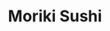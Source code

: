 ---
layout: place
title: Moriki Sushi
permalink: /kansas/lawrence/moriki-sushi.html
stateAbbr: KS
stateName: Kansas
cityName: Lawrence
seo:
  type: restaurant
  links: http://www.morikisushi.com/
place_id: ChIJzRQDgBlnv4cR3NSrnVeknhM
photos:
  - name: >-
      places/ChIJzRQDgBlnv4cR3NSrnVeknhM/photos/AeeoHcJFCuF0E6XosJd2uroWFZ5XRmbHIucu_FM0Zs0_SE2STZt6LVbOIh-SMrz8F4si0W32ZBFKxNt6dPfH8dKRAIq4KfxUxgZ1-P2ze7J6doZQVDwS1FxB-lchmTl8yL7Emw2TTaCUh_i-UwCGs5FwQLsGHXCIG53150v9wW9sTUx4Ivytl8Y5GfJ39AyQWeRGveZb1Bejf56r5vmCJJJRP3VyCMZz7Tr7uwJprrQ7ZdijIE-YbOuZsmHlsApWfYK0c_dEWe6-QkF6PballBm-LWqi4o5dRfNX1Y5t8RK8yZaQZ0WtPNJsEXwvDQ9mO2ZKet9os4xIxvfKGdKsgIp3zk7DfAgqOO6_WLHAyg03sPU9vW9GnXwWi9Ep-Syd5e_-0nrpGXqraLBfee5L9YjD5gP13GyvsE1nkgQj-Naj5lLg4w
    widthPx: 2919
    heightPx: 3892
    authorAttributions:
      - displayName: Jenny Trucano
        uri: https://maps.google.com/maps/contrib/105021565296618781901
        photoUri: >-
          https://lh3.googleusercontent.com/a-/ALV-UjUNyI5M5SLCbqdzzrpaLkKgLqbPzbllb3v5WKb7zlU1DzGrr1hp=s100-p-k-no-mo
    flagContentUri: >-
      https://www.google.com/local/imagery/report/?cb_client=maps_api_places.places_api&image_key=!1e10!2sCIHM0ogKEICAgIDf9_qnOw&hl=en-US
    googleMapsUri: >-
      https://www.google.com/maps/place//data=!3m4!1e2!3m2!1sCIHM0ogKEICAgIDf9_qnOw!2e10!4m2!3m1!1s0x87bf6719800314cd:0x139ea4579dabd4dc
  - name: >-
      places/ChIJzRQDgBlnv4cR3NSrnVeknhM/photos/AeeoHcJ0udYe3mPmOA-CvUuzemXbtKmjHY0rdvV0XUK2RSBbvv3AZiBUjhR0OzjT-4Us8FkdhvPHyFrAIdFLv3z0bwD90tN8N42uIGR1EHqhV9pghMUROV7djUOAGA-20oaeomV96fkiDh5IDmXiqo1s-Md290xaILNksvZY9eYIwY2LIMcjkwxtvWyXoM0MOcRZLAsKkmPt3c0vPWabS5fKncuJGtvbfsTX9gPYb_aaeMccSuYchE3HO8wDkiIh2e2DEeuce6bZj5Fb7WAi7XZncYnTncvgs2OhdBCh7m-zSJZZaw
    widthPx: 4598
    heightPx: 3066
    authorAttributions:
      - displayName: Moriki Sushi
        uri: https://maps.google.com/maps/contrib/116993118913533110980
        photoUri: >-
          https://lh3.googleusercontent.com/a-/ALV-UjVl6hDiQMjZesKtRlqDOv5OuWfqCJYPCQuPBQNB77JZO1Dg9CM=s100-p-k-no-mo
    flagContentUri: >-
      https://www.google.com/local/imagery/report/?cb_client=maps_api_places.places_api&image_key=!1e10!2sAF1QipPw5arVmdEF7YKSSXm--BzcahS-Q7KZuSsilT3F&hl=en-US
    googleMapsUri: >-
      https://www.google.com/maps/place//data=!3m4!1e2!3m2!1sAF1QipPw5arVmdEF7YKSSXm--BzcahS-Q7KZuSsilT3F!2e10!4m2!3m1!1s0x87bf6719800314cd:0x139ea4579dabd4dc
  - name: >-
      places/ChIJzRQDgBlnv4cR3NSrnVeknhM/photos/AeeoHcJ8K88kTsCjRCyF8iAbwquHz75xyQNCQIdBIcw71fgzT2TuhggIf89lNpkl7IH9-gfWCl3P_anJPNsE1lmjM0AQhA1FBTMrLHCwiSVSPlbWQ9ebPnaFx9wiHtFzvnT2IqBfospbkuHbrzocFSMalCABJ0it0vOlzjciUQHwpuE8Hgl6mHTKfUw_nd47ziMO1hq4mgYwxp-iYCKO4lAjs-2-K3S4GCg0BCdn-Z3B8lpFdyEOBOfOx7jqEySaZKY3CFDUxq2Ti21exm6H7fLXMtkghRTquOWiXLe4ahXj2_eWX980fMR__6jyNReD7KQ2IhEfBQBArqmnYrKsKQVeIeWwP-sD_CGRTo-DSURKTGlo6XseC7jvhRN6fmw5fit_C-nDnm8NmcB7m93SVKg7W0BiaWAWqjovut7At6fmHZGpLMg
    widthPx: 4080
    heightPx: 3060
    authorAttributions:
      - displayName: Glennette Combs
        uri: https://maps.google.com/maps/contrib/117316947986568951808
        photoUri: >-
          https://lh3.googleusercontent.com/a-/ALV-UjUzycwjnCalCWNYcksY7iFGrhPOi6mDlL5Ih4oRz1Rk7-dxWNxB=s100-p-k-no-mo
    flagContentUri: >-
      https://www.google.com/local/imagery/report/?cb_client=maps_api_places.places_api&image_key=!1e10!2sCIHM0ogKEICAgMCo0aKjpAE&hl=en-US
    googleMapsUri: >-
      https://www.google.com/maps/place//data=!3m4!1e2!3m2!1sCIHM0ogKEICAgMCo0aKjpAE!2e10!4m2!3m1!1s0x87bf6719800314cd:0x139ea4579dabd4dc
  - name: >-
      places/ChIJzRQDgBlnv4cR3NSrnVeknhM/photos/AeeoHcL7DhNYzDO1Xv1TxhyAlyh14Twq2p0QKyWtX-ZCt9VDJiKfrW0sCq2pOflh3q6nDbBN5I8AIvEDcmMv2aDpztjaECDnzgX2wS95zdEnA8e7cAt9o75KnlYiDAApGAU_6D6_65rTEKlYrml7dlLTePW80tCa-oCeuW1nnFcrGbS8WO9PClWScjmVatqlNQ7qul7ee8QFI43K7kISqvYCCqSADk6rE5Oa4bOAi1iW37bJNe6xeDuTk2yqhcdexrCBSXYqk7xwJgQXg9bhLCqglKkvZxx489SQF4vHEtbedyX59_uSPsZu4nAgO-Uu2t_JJhd7wrHConGhwiJMwbJJL4XQ-hk76gh83ST9u177xq_JG0IMK6DyXgEUgtu-CNXwABP00IBQG9dJzPUJhIO-Q2WGDsenziYLISJMsgXTJS927n8
    widthPx: 4032
    heightPx: 3024
    authorAttributions:
      - displayName: Robin Frazee
        uri: https://maps.google.com/maps/contrib/105925179641738201257
        photoUri: >-
          https://lh3.googleusercontent.com/a/ACg8ocIZC0Rsai4ak3OyWK1rtqbqbvl5_Rm3_JAg0X7IvZsQOzfD18c2=s100-p-k-no-mo
    flagContentUri: >-
      https://www.google.com/local/imagery/report/?cb_client=maps_api_places.places_api&image_key=!1e10!2sCIHM0ogKEICAgICTqNmvjgE&hl=en-US
    googleMapsUri: >-
      https://www.google.com/maps/place//data=!3m4!1e2!3m2!1sCIHM0ogKEICAgICTqNmvjgE!2e10!4m2!3m1!1s0x87bf6719800314cd:0x139ea4579dabd4dc
  - name: >-
      places/ChIJzRQDgBlnv4cR3NSrnVeknhM/photos/AeeoHcJCkYKIDgo7B4HNwkf3vkERkts37MoEirzF2bw9cqzlC90TU5_d3Hp3ycr8V3AuyhARiJTzgBmYNOWx2kr_utFw4hBCsvI1Cfgdd75C25Nct_MTc7Av4tMfbdWhkQb4i5-Fw4sEyJ6sA6dcPxvZw6YtKasmkpj7fiCJI0StanQJEE7Lp5vUgT8wUqgzWWiNKah2LoaQp8M2JZisGiaLVahggZs2PL6H-sGlwOneEbEo23HtoFUNPMTy0D_saTtafyB1sAglBe0GwOcYfiPk0W_wo-GBuA5lyU2szWCftCCRzsQhVw6DYqnaUWy-50nt7vCR40ocM6hGrxqz3TFtQKNIWkP2Lvh1p9qrthaenjsVDGkDxQczUF-z1LQFcqSMmRfZgu8qOnLfCOiVjGZ9_q9AN06mdZoMN0XF091m_GgkEg
    widthPx: 4032
    heightPx: 3024
    authorAttributions:
      - displayName: Lauren Loyd
        uri: https://maps.google.com/maps/contrib/108166794943520140428
        photoUri: >-
          https://lh3.googleusercontent.com/a-/ALV-UjUZM-hG_XFeKyBC_6k4izQDSZwLNgm7yI-tzll8RMzsCKI_fD3i=s100-p-k-no-mo
    flagContentUri: >-
      https://www.google.com/local/imagery/report/?cb_client=maps_api_places.places_api&image_key=!1e10!2sCIHM0ogKEICAgMDQ0-fSEg&hl=en-US
    googleMapsUri: >-
      https://www.google.com/maps/place//data=!3m4!1e2!3m2!1sCIHM0ogKEICAgMDQ0-fSEg!2e10!4m2!3m1!1s0x87bf6719800314cd:0x139ea4579dabd4dc
  - name: >-
      places/ChIJzRQDgBlnv4cR3NSrnVeknhM/photos/AeeoHcLukajjCgADT2Kg3jx8zqBqblDt20Be2H7mfIGmlnsfvgnvq6B_vWtToj0B9P0ojL0DVvBnPebgHBivjawZbi1XTyzdF0SFpNUE1sjJuZ00aIhHJCIfypetdu8ugMmZtdTGJDX48uj21QAnjAMUfcEFRXuaaw_Vc0sXds6guYyQep98nTXHyGeUjNeb4wjPa9WoYdtMZ4KHJaeQzzpOQWqg5AduEDvSC_tK4g8P4HR45VIrlFXWgKHLDksz9oYO2ukGSvMe9ifcq20Pxjhrz5isDKor7JptWW331CdgeBGlBWJt3dHlmGPUSjd81xSUhO80FYAsf06Mw1m_gqV2PxURMdsEr_J70HT2Z4r-RjuXUJnIs-kLmqKZzYnk91efhHC1GAPc8oQ670-j01Ts7HbjSa9ncZ-f0HH2jIRrH37PuGA
    widthPx: 4032
    heightPx: 3024
    authorAttributions:
      - displayName: Chris Barefoot
        uri: https://maps.google.com/maps/contrib/102879165446357838852
        photoUri: >-
          https://lh3.googleusercontent.com/a/ACg8ocJ87xH_8G6CTafVaveYSqk5fNWRJXBw5hJm0cPtN9jyujU-jg=s100-p-k-no-mo
    flagContentUri: >-
      https://www.google.com/local/imagery/report/?cb_client=maps_api_places.places_api&image_key=!1e10!2sCIHM0ogKEICAgIDnytqXlwE&hl=en-US
    googleMapsUri: >-
      https://www.google.com/maps/place//data=!3m4!1e2!3m2!1sCIHM0ogKEICAgIDnytqXlwE!2e10!4m2!3m1!1s0x87bf6719800314cd:0x139ea4579dabd4dc
  - name: >-
      places/ChIJzRQDgBlnv4cR3NSrnVeknhM/photos/AeeoHcIfLTnJN4EGC1At8_CFJvVyNlQAVNeWPfv5u1ijPC55rO1FyOJeojtwpiy9sr4YJrUoFsmvu6rk1mRJT9-1UdUi2aTir2WFl_WP9b2VZ4-Ita0Q2DKpQKh8nMVZhj6Hn_19jNNb-7r-xR90TOoPpVNQQaV3T8utJrZvFR_YaJsiDw57cq9tt0Oax_z8He6fs6GJfZIa14UaPlZkNNbvBTEX-BO0BhPH2EI5hMOw7HZKrdYchub6D8ou5LpLxgrcUpH0OudIzhr-J0cvFBJIvF-hMpL55a5hE02i_sFL08RZ-V26zJR5IrNVeEB5DWwSQIm-PrrO4fYHme1k2khAWejFoRmixpdY9XZTS0pGkmYpFZc3g1EpCrVR3_48lblh3evebw7-u1P8bdcEGcmngl15ta0-1PiVof1qB9XFAtc
    widthPx: 4032
    heightPx: 3024
    authorAttributions:
      - displayName: Renee
        uri: https://maps.google.com/maps/contrib/103530190264647645707
        photoUri: >-
          https://lh3.googleusercontent.com/a-/ALV-UjWOQa-snphk9Zxtm2Ene_EI5y4xijveoN2LGFwilAfkg--GDDA=s100-p-k-no-mo
    flagContentUri: >-
      https://www.google.com/local/imagery/report/?cb_client=maps_api_places.places_api&image_key=!1e10!2sCIHM0ogKEICAgIDnvaaoGA&hl=en-US
    googleMapsUri: >-
      https://www.google.com/maps/place//data=!3m4!1e2!3m2!1sCIHM0ogKEICAgIDnvaaoGA!2e10!4m2!3m1!1s0x87bf6719800314cd:0x139ea4579dabd4dc
  - name: >-
      places/ChIJzRQDgBlnv4cR3NSrnVeknhM/photos/AeeoHcKVglw0mxSYv-T_j82VjMcfD9bYNjvhZt4XsElQQky3Hu7B5IZ9YFADzGk5vvX9DGcNOHse9Ut0zKV9WHFXOTyv5SGBzB4pmkCrO2IBBMQMg6NhP_8p3AChY_8qm4IkA3MPwekAcLL_Lgmhyd2jCSZfBuqXaqkuhD75DIeMDzJ5KbzrVtw42UbOzqvvHvNayLFVTwnXCZOlmgOE2KPKfU1zPXz-gRk1FBzoBXhwIwnAdfm9bUr4cZN36l7zyzC9PQLLxKxYgdCrXk-nAx-9MyznmiBtzJfQSogUwtJwhOhTx5bC1eBw8GbmsNVFEE2rHsLWY879ci4AFZ7-LDC2VlTrb9gRS1nNrxbYxDh6pvlLZKSnvn6b7oqxnOw8OgWfpz31sTYjw8zEPkRh9esL0tK9rkrQS4e7FOCL1m1SY3Ts9Jk
    widthPx: 4000
    heightPx: 3000
    authorAttributions:
      - displayName: Cow Moo
        uri: https://maps.google.com/maps/contrib/116523876608545377363
        photoUri: >-
          https://lh3.googleusercontent.com/a-/ALV-UjUJB_xegJxjfrqCwAPan6qZ3VgJ_u5Ka8GGweNvJIYI8JmE0Ceo=s100-p-k-no-mo
    flagContentUri: >-
      https://www.google.com/local/imagery/report/?cb_client=maps_api_places.places_api&image_key=!1e10!2sCIHM0ogKEICAgIDt95rZ5QE&hl=en-US
    googleMapsUri: >-
      https://www.google.com/maps/place//data=!3m4!1e2!3m2!1sCIHM0ogKEICAgIDt95rZ5QE!2e10!4m2!3m1!1s0x87bf6719800314cd:0x139ea4579dabd4dc
  - name: >-
      places/ChIJzRQDgBlnv4cR3NSrnVeknhM/photos/AeeoHcLZBUOoiq6mubyteXKz9MjKkvVOoAK6zO9Nc5kVx9u3y6nEA_OnFrakegPmPz2jd0s2dQ1w7ES-TFOUvb0FXQClQOFuUwPejAua0EOHGZCOeWORpi4cCQreWTdDInDcYoVevYBHki7MlPc7Nek7tepU-J_RAsQ9AL1SV1r7tlZ8YeDlg8gXDtNiSlt1f5oMssWuh5_VezcpVZ3NYS0zDc-Mr-0guwrmA09eqzjfhOAo2fZV0Yz3fo48_HEK9gByRqv4bxBMfehYbUdHFCi1ngHW4Lw5tnBr1CNn2neA-nMEzD9j9TIOOZ3IsqEe4if7nWuzwvueZRvnAHEXtCCMEDUqCvl84coHqDZ4bi1xP8u_7j6R1oP93XOscB1zPmwGsAsnAEB5YDy1tJBkcAlrWgj5pYPR2Y_oRvZCHukJ4AxBhw
    widthPx: 4030
    heightPx: 2291
    authorAttributions:
      - displayName: Jayme Stoneking
        uri: https://maps.google.com/maps/contrib/111869440004337339814
        photoUri: >-
          https://lh3.googleusercontent.com/a/ACg8ocLyjTQxfaRP_kXjAkoCZ7luYICeNXAK0l4gSEPaYe5Dt7D_7g=s100-p-k-no-mo
    flagContentUri: >-
      https://www.google.com/local/imagery/report/?cb_client=maps_api_places.places_api&image_key=!1e10!2sCIHM0ogKEICAgID7vs3FDg&hl=en-US
    googleMapsUri: >-
      https://www.google.com/maps/place//data=!3m4!1e2!3m2!1sCIHM0ogKEICAgID7vs3FDg!2e10!4m2!3m1!1s0x87bf6719800314cd:0x139ea4579dabd4dc
  - name: >-
      places/ChIJzRQDgBlnv4cR3NSrnVeknhM/photos/AeeoHcJjVb7-BVRbzeWB52QghvEOvvRlm-Napl-QSyW_cWVINTExGOZEyX31tu-VmHTTXu3h2MdijMo2fTia4reyjgLLpdtNJ61Cybza4fHCKFw3KmvOQpGn5Bu1CK7g8s5bS8VIYCLuCwwgS1qEhNNyN9P-4DH50ZdrXvnkttXHS7R3zqs0mR98NtqWN6KrQje_y-2md4ozaGZq39JooaN_RiNALPDyKgYj_HIe0izlSJrm0AkFEqpruZQpuo8YHvIcyME7n938ydzNy64Gss0uq_ydHpfHBMfwQapbTHRUhttI-7qQPcdS1mMkJFDcFqsG9uSSxaTwv04NXbvY2gyjoUHjVezfWpkjXXXpVBGY3svCxTi1RV-PGuLfvwJuX-2tMOAgVpZ8KkAN6iQSsLJbQdCMJrnVU2ScUmBFWqSbcrWwfg
    widthPx: 3000
    heightPx: 4000
    authorAttributions:
      - displayName: Cow Moo
        uri: https://maps.google.com/maps/contrib/116523876608545377363
        photoUri: >-
          https://lh3.googleusercontent.com/a-/ALV-UjUJB_xegJxjfrqCwAPan6qZ3VgJ_u5Ka8GGweNvJIYI8JmE0Ceo=s100-p-k-no-mo
    flagContentUri: >-
      https://www.google.com/local/imagery/report/?cb_client=maps_api_places.places_api&image_key=!1e10!2sCIHM0ogKEICAgIDt95rZVQ&hl=en-US
    googleMapsUri: >-
      https://www.google.com/maps/place//data=!3m4!1e2!3m2!1sCIHM0ogKEICAgIDt95rZVQ!2e10!4m2!3m1!1s0x87bf6719800314cd:0x139ea4579dabd4dc
address: 1800 E 23rd St suite n, Lawrence, KS 66046, USA
street: 1800 E 23rd St suite n
city: Lawrence
state: KS
zip: '66046'
country: USA
neighborhood: null
latitude: '38.943408'
longitude: '-95.211079'
accessibility_options:
  wheelchairAccessibleParking: true
  wheelchairAccessibleEntrance: true
  wheelchairAccessibleRestroom: true
  wheelchairAccessibleSeating: true
business_status: OPERATIONAL
name: Moriki Sushi
google_maps_links:
  directionsUri: >-
    https://www.google.com/maps/dir//''/data=!4m7!4m6!1m1!4e2!1m2!1m1!1s0x87bf6719800314cd:0x139ea4579dabd4dc!3e0
  placeUri: https://maps.google.com/?cid=1413748029255308508
  writeAReviewUri: >-
    https://www.google.com/maps/place//data=!4m3!3m2!1s0x87bf6719800314cd:0x139ea4579dabd4dc!12e1
  reviewsUri: >-
    https://www.google.com/maps/place//data=!4m4!3m3!1s0x87bf6719800314cd:0x139ea4579dabd4dc!9m1!1b1
  photosUri: >-
    https://www.google.com/maps/place//data=!4m3!3m2!1s0x87bf6719800314cd:0x139ea4579dabd4dc!10e5
primary_type: Japanese Restaurant
opening_hours:
  regular: null
  current: null
secondary_opening_hours:
  regular:
    weekdayDescriptions: null
    type: null
  current:
    weekdayDescriptions: null
    type: null
phone: (785) 766-2195
price_level: PRICE_LEVEL_MODERATE
price_range: $10 &ndash; $20
rating: '4.9'
rating_count: 0
website: http://www.morikisushi.com/
description: >-
  Discover Moriki Sushi in Lawrence, KS$$$Nestled in Lawrence, KS, Moriki Sushi
  offers a relaxed and welcoming atmosphere for enjoying an extensive selection
  of fresh Japanese cuisine, making it a go-to spot for those seeking top-rated
  sushi nearby. The restaurant features a diverse menu that highlights flavorful
  sushi rolls and other classic dishes, all prepared with high-quality
  ingredients that emphasize authenticity and taste. Accessibility is a key
  highlight, with wheelchair-friendly parking, entrances, restrooms, and seating
  options that ensure everyone can enjoy a comfortable dining experience.
  Whether you're looking for sushi places near me or exploring Japanese dining
  options in the area, this spot delivers on both variety and value, perfect for
  a casual meal or special occasion. Its moderate pricing adds to the appeal,
  providing an affordable yet memorable way to savor expertly crafted flavors.
generative_summary: >-
  Discover Moriki Sushi in Lawrence, KS$$$Nestled in Lawrence, KS, Moriki Sushi
  offers a relaxed and welcoming atmosphere for enjoying an extensive selection
  of fresh Japanese cuisine, making it a go-to spot for those seeking top-rated
  sushi nearby. The restaurant features a diverse menu that highlights flavorful
  sushi rolls and other classic dishes, all prepared with high-quality
  ingredients that emphasize authenticity and taste. Accessibility is a key
  highlight, with wheelchair-friendly parking, entrances, restrooms, and seating
  options that ensure everyone can enjoy a comfortable dining experience.
  Whether you're looking for sushi places near me or exploring Japanese dining
  options in the area, this spot delivers on both variety and value, perfect for
  a casual meal or special occasion. Its moderate pricing adds to the appeal,
  providing an affordable yet memorable way to savor expertly crafted flavors.
generative_disclosure: Summarized by AI using the Grok-3-Mini model.
reviews:
  - name: >-
      places/ChIJzRQDgBlnv4cR3NSrnVeknhM/reviews/ChZDSUhNMG9nS0VJQ0FnTURRMC1mU0lnEAE
    relativePublishTimeDescription: a month ago
    rating: 5
    text:
      text: >-
        I rarely write reviews but this sushi spot deserves all of the praise.
        The sushi was fresh, decadent, and full of flavor. The staff were all so
        kind and helpful with suggestions. I can’t wait for next time. This will
        definitely be a regular spot for us.
      languageCode: en
    originalText:
      text: >-
        I rarely write reviews but this sushi spot deserves all of the praise.
        The sushi was fresh, decadent, and full of flavor. The staff were all so
        kind and helpful with suggestions. I can’t wait for next time. This will
        definitely be a regular spot for us.
      languageCode: en
    authorAttribution:
      displayName: Lauren Loyd
      uri: https://www.google.com/maps/contrib/108166794943520140428/reviews
      photoUri: >-
        https://lh3.googleusercontent.com/a-/ALV-UjUZM-hG_XFeKyBC_6k4izQDSZwLNgm7yI-tzll8RMzsCKI_fD3i=s128-c0x00000000-cc-rp-mo
    publishTime: '2025-03-14T01:06:21.058Z'
    flagContentUri: >-
      https://www.google.com/local/review/rap/report?postId=ChZDSUhNMG9nS0VJQ0FnTURRMC1mU0lnEAE&d=17924085&t=1
    googleMapsUri: >-
      https://www.google.com/maps/reviews/data=!4m6!14m5!1m4!2m3!1sChZDSUhNMG9nS0VJQ0FnTURRMC1mU0lnEAE!2m1!1s0x87bf6719800314cd:0x139ea4579dabd4dc
  - name: >-
      places/ChIJzRQDgBlnv4cR3NSrnVeknhM/reviews/ChZDSUhNMG9nS0VJQ0FnSURudmFhb1NBEAE
    relativePublishTimeDescription: 6 months ago
    rating: 5
    text:
      text: >-
        I cannot give enough praise to this restaurant! The attention to detail
        and food quality is impeccable. Even the small side dishes were
        delicious and high quality. Probably my favorite restaurant in Kansas!
        You must try this place. The owner is lovely as well as staff. I
        absolutely adore this place!
      languageCode: en
    originalText:
      text: >-
        I cannot give enough praise to this restaurant! The attention to detail
        and food quality is impeccable. Even the small side dishes were
        delicious and high quality. Probably my favorite restaurant in Kansas!
        You must try this place. The owner is lovely as well as staff. I
        absolutely adore this place!
      languageCode: en
    authorAttribution:
      displayName: Renee
      uri: https://www.google.com/maps/contrib/103530190264647645707/reviews
      photoUri: >-
        https://lh3.googleusercontent.com/a-/ALV-UjWOQa-snphk9Zxtm2Ene_EI5y4xijveoN2LGFwilAfkg--GDDA=s128-c0x00000000-cc-rp-mo
    publishTime: '2024-10-09T03:00:24.833729Z'
    flagContentUri: >-
      https://www.google.com/local/review/rap/report?postId=ChZDSUhNMG9nS0VJQ0FnSURudmFhb1NBEAE&d=17924085&t=1
    googleMapsUri: >-
      https://www.google.com/maps/reviews/data=!4m6!14m5!1m4!2m3!1sChZDSUhNMG9nS0VJQ0FnSURudmFhb1NBEAE!2m1!1s0x87bf6719800314cd:0x139ea4579dabd4dc
  - name: >-
      places/ChIJzRQDgBlnv4cR3NSrnVeknhM/reviews/ChZDSUhNMG9nS0VJQ0FnSUR0OTVyWkpREAE
    relativePublishTimeDescription: a year ago
    rating: 5
    text:
      text: >-
        We had very friendly staff who were very fast and sweet. The food came
        out not long after we ordered, and man the presentation and taste? Top
        notch! Easily one of my favorite places to eat here now! I do not know
        how more people were not here when I visited! Very high quality food and
        good size! Definitely a hidden gem in Lawrence. My sister and I have
        been to a lot of sushi places, and even tho this menu is not flashy, it
        delivers! Please support this business! ♥️
      languageCode: en
    originalText:
      text: >-
        We had very friendly staff who were very fast and sweet. The food came
        out not long after we ordered, and man the presentation and taste? Top
        notch! Easily one of my favorite places to eat here now! I do not know
        how more people were not here when I visited! Very high quality food and
        good size! Definitely a hidden gem in Lawrence. My sister and I have
        been to a lot of sushi places, and even tho this menu is not flashy, it
        delivers! Please support this business! ♥️
      languageCode: en
    authorAttribution:
      displayName: Cow Moo
      uri: https://www.google.com/maps/contrib/116523876608545377363/reviews
      photoUri: >-
        https://lh3.googleusercontent.com/a-/ALV-UjUJB_xegJxjfrqCwAPan6qZ3VgJ_u5Ka8GGweNvJIYI8JmE0Ceo=s128-c0x00000000-cc-rp-mo-ba4
    publishTime: '2024-02-08T01:50:19.585908Z'
    flagContentUri: >-
      https://www.google.com/local/review/rap/report?postId=ChZDSUhNMG9nS0VJQ0FnSUR0OTVyWkpREAE&d=17924085&t=1
    googleMapsUri: >-
      https://www.google.com/maps/reviews/data=!4m6!14m5!1m4!2m3!1sChZDSUhNMG9nS0VJQ0FnSUR0OTVyWkpREAE!2m1!1s0x87bf6719800314cd:0x139ea4579dabd4dc
  - name: >-
      places/ChIJzRQDgBlnv4cR3NSrnVeknhM/reviews/ChZDSUhNMG9nS0VJQ0FnSURIZ0lDV0VBEAE
    relativePublishTimeDescription: 7 months ago
    rating: 5
    text:
      text: >-
        DELICIOUS!!! We ordered the volcano roll, snow crab roll, California
        roll, clear soup, dumplings, and not listed on the menu- crab rangoon.
        Place did not disappoint! Service was fast and super friendly.  Will be
        going back.
      languageCode: en
    originalText:
      text: >-
        DELICIOUS!!! We ordered the volcano roll, snow crab roll, California
        roll, clear soup, dumplings, and not listed on the menu- crab rangoon.
        Place did not disappoint! Service was fast and super friendly.  Will be
        going back.
      languageCode: en
    authorAttribution:
      displayName: Sunnie Clapsaddle
      uri: https://www.google.com/maps/contrib/104934912032387646605/reviews
      photoUri: >-
        https://lh3.googleusercontent.com/a/ACg8ocIOZ6ZFATtzMtZ19McUGOLL8tCVSKavB1Wtoe6fczgNFQ7QKQ=s128-c0x00000000-cc-rp-mo
    publishTime: '2024-09-10T23:51:09.909709Z'
    flagContentUri: >-
      https://www.google.com/local/review/rap/report?postId=ChZDSUhNMG9nS0VJQ0FnSURIZ0lDV0VBEAE&d=17924085&t=1
    googleMapsUri: >-
      https://www.google.com/maps/reviews/data=!4m6!14m5!1m4!2m3!1sChZDSUhNMG9nS0VJQ0FnSURIZ0lDV0VBEAE!2m1!1s0x87bf6719800314cd:0x139ea4579dabd4dc
  - name: >-
      places/ChIJzRQDgBlnv4cR3NSrnVeknhM/reviews/ChdDSUhNMG9nS0VJQ0FnTURRdU1PUzJRRRAB
    relativePublishTimeDescription: a month ago
    rating: 5
    text:
      text: >-
        One of the best sushi restaurants I've ever been too.

        The atmosphere is great.

        The Sushi chef was incredible. He asked me questions and built my entire
        meal accordingly.

        Incredibly nice server and very reasonable on price. Thank you to all of
        them!
      languageCode: en
    originalText:
      text: >-
        One of the best sushi restaurants I've ever been too.

        The atmosphere is great.

        The Sushi chef was incredible. He asked me questions and built my entire
        meal accordingly.

        Incredibly nice server and very reasonable on price. Thank you to all of
        them!
      languageCode: en
    authorAttribution:
      displayName: Josiah Emberton
      uri: https://www.google.com/maps/contrib/113531687501008827627/reviews
      photoUri: >-
        https://lh3.googleusercontent.com/a/ACg8ocLsfx6XUfqyjtC-MEyZ_0rag190JbvJTqcwXxLgzTslisCgRg=s128-c0x00000000-cc-rp-mo
    publishTime: '2025-03-08T21:41:34.716891Z'
    flagContentUri: >-
      https://www.google.com/local/review/rap/report?postId=ChdDSUhNMG9nS0VJQ0FnTURRdU1PUzJRRRAB&d=17924085&t=1
    googleMapsUri: >-
      https://www.google.com/maps/reviews/data=!4m6!14m5!1m4!2m3!1sChdDSUhNMG9nS0VJQ0FnTURRdU1PUzJRRRAB!2m1!1s0x87bf6719800314cd:0x139ea4579dabd4dc
review_summary: >-
  What Customers Are Saying$$$Visitors to this sushi haven often rave about the
  fresh and flavorful rolls that make every bite a delight, with many
  highlighting the high-quality ingredients and thoughtful presentations. Folks
  appreciate the friendly and efficient service that enhances the overall dining
  experience, turning a simple meal into a enjoyable outing. It's clear from the
  feedback that this place stands out as a hidden gem for sushi enthusiasts,
  with consistent praise for its generous portions and great value that keeps
  people coming back. While some note it's a favorite for casual get-togethers,
  the general consensus is that the atmosphere and food quality make it worth
  seeking out, especially if you're on the hunt for the best sushi near me.
  Overall, the positive vibes from diners suggest it's a reliable choice for
  anyone craving authentic Japanese flavors in a welcoming setting.
review_disclosure: Summarized by AI using the Grok-3-Mini model.
parking_options:
  freeParkingLot: true
  valetParking: false
payment_options:
  acceptsCreditCards: true
  acceptsDebitCards: true
  acceptsCashOnly: false
  acceptsNfc: true
allow_dogs: null
curbside_pickup: null
delivery: true
dine_in: true
good_for_children: null
good_for_groups: null
good_for_sports: false
live_music: false
menu_for_children: null
outdoor_seating: false
reservable: true
restroom: true
serves_beer: true
serves_breakfast: null
serves_brunch: false
serves_cocktails: null
serves_coffee: null
serves_dinner: true
serves_dessert: true
serves_lunch: true
serves_vegetarian_food: null
serves_wine: null
takeout: true
update_category: pro
places_description: null

---